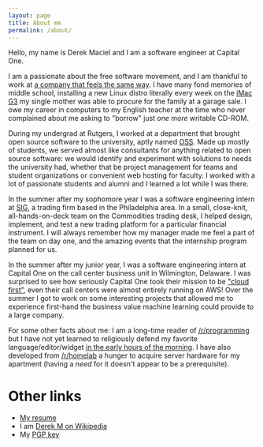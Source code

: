 ```yaml
---
layout: page
title: About me
permalink: /about/
---
```


Hello, my name is Derek Maciel and I am a software engineer at Capital One.

I am a passionate about the free software movement, and I am thankful to work at [a company that feels the same way](https://opensource.com/business/16/11/capital-one-open-source). I have many fond memories of middle school, installing a new Linux distro literally every week on the [iMac G3](https://en.wikipedia.org/wiki/IMac_G3) my single mother was able to procure for the family at a garage sale. I owe my career in computers to my English teacher at the time who never complained about me asking to "borrow" just *one more* writable CD-ROM.

During my undergrad at Rutgers, I worked at a department that brought open source software to the university, aptly named [OSS](https://oss.rutgers.edu). Made up mostly of students, we served almost like consultants for anything related to open source software: we would identify and experiment with solutions to needs the university had, whether that be project management for teams and student organizations or convenient web hosting for faculty. I worked with a lot of passionate students and alumni and I learned a lot while I was there.

In the summer after my sophomore year I was a software engineering intern at [SIG](https://sig.com), a trading firm based in the Philadelphia area. In a small, close-knit, all-hands-on-deck team on the Commodities trading desk, I helped design, implement, and test a new trading platform for a particular financial instrument. I will always remember how my manager made me feel a part of the team on day one, and the amazing events that the internship program planned for us.

In the summer after my junior year, I was a software engineering intern at Capital One on the call center business unit in Wilmington, Delaware. I was surprised to see how seriously Capital One took their mission to be ["cloud first"](https://aws.amazon.com/solutions/case-studies/capital-one/), even their call centers were almost entirely running on AWS! Over the summer I got to work on some interesting projects that allowed me to experience first-hand the business value machine learning could provide to a large company.

For some other facts about me: I am a long-time reader of [/r/programming](https://www.reddit.com/r/programming/) but I have not yet learned to religiously defend my favorite language/editor/widget [in the early hours of the morning](https://xkcd.com/386/). I have also developed from [/r/homelab](https://www.reddit.com/r/homelab) a hunger to acquire server hardware for my apartment (having a *need* for it doesn't appear to be a prerequisite).

# Other links

* [My resume](https://derekmaciel.com/derek-maciel-resume.pdf)
* I am [Derek M on Wikipedia](https://en.wikipedia.org/wiki/User:Derek_M)
* My [PGP key](https://pgp.mit.edu/pks/lookup?op=vindex&search=0x4BDB5C6A1B96DC8C)

